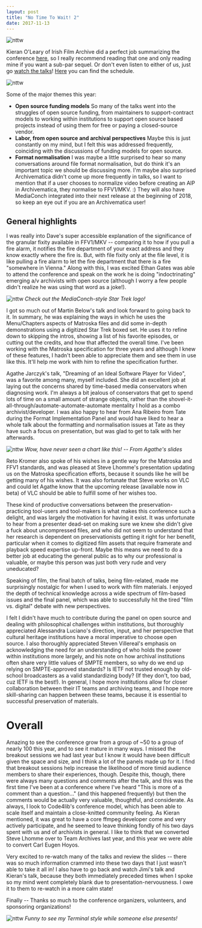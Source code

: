 ```yaml
---
layout: post
title: "No Time To Wait! 2"
date: 2017-11-13
---
```



![nttw](/images/nttw2_1.JPG)  


Kieran O'Leary of Irish Film Archive did a perfect job summarizing the conference [here](https://kieranjol.wordpress.com/2017/11/11/quick-notes-on-no-time-to-wait-2/), so I really recommend reading that one and only reading mine if you want a sub-par sequel. Or don't even listen to either of us, just go [watch the talks](https://www.youtube.com/channel/UC-NF6EF-tN0S0FrJUD20-ww/videos)! [Here](http://bit.ly/nttw2program) you can find the schedule.


![nttw](/images/nttw2_2.JPG)  


Some of the major themes this year:
* **Open source funding models**
  So many of the talks went into the struggles of open source funding, from maintainers to support-contract models to working within institutions to support open source based projects instead of using them for free or paying a closed-source vendor.
* **Labor, from open source and archival perspectives**
  Maybe this is just constantly on my mind, but I felt this was addressed frequently, coinciding with the discussions of funding models for open source.
* **Format normalisation**
  I was maybe a little surprised to hear so many conversations around file format normalisation, but do think it's an important topic we should be discussing more. I'm maybe also surprised Archivematica didn't come up more frequently in talks, so I want to mention that if a user chooses to normalize video before creating an AIP in Archivematica, they normalise to FFV1/MKV. :) They will also have MediaConch integrated into their next release at the beginning of 2018, so keep an eye out if you are an Archivematica user!

## General highlights

I was really into Dave's super accessible explanation of the significance of the granular fixity available in FFV1/MKV -- comparing it to how if you pull a fire alarm, it notifies the fire department of your exact address and they know exactly where the fire is. But, with file fixity only at the file level, it is like pulling a fire alarm to let the fire department that there is a fire "somewhere in Vienna." Along with this, I was excited Ethan Gates was able to attend the conference and speak on the work he is doing "indoctrinating" emerging a/v archivists with open source (although I worry a few people didn't realize he was using that word as a joke!).

![nttw](/images/nttw2_5.png)
*Check out the MediaConch-style Star Trek logo!*

I got so much out of Martin Below's talk and look forward to going back to it. In summary, he was explaining the ways in which he uses the Menu/Chapters aspects of Matroska files and did some in-depth demonstrations using a digitized Star Trek boxed set. He uses it to refine down to skipping the intros, showing a list of his favorite episodes, or cutting out the credits, and how that affected the overall time. I've been working with the Matroska specification for three years and although I knew of these features, I hadn't been able to appreciate them and see them in use like this. It'll help me work with him to refine the specification further.

Agathe Jarczyk's talk, "Dreaming of an Ideal Software Player for Video", was a favorite among many, myself included. She did an excellent job at laying out the concerns shared by time-based media conservators when diagnosing work. I'm always a bit jealous of conservators that get to spend lots of time on a small amount of strange objects, rather than the shovel-it-all-through/automate-automate-automate mentality I hold as a combo archivist/developer. I was also happy to hear from Ana Ribeiro from Tate during the Format Implementation Panel and would have liked to hear a whole talk about the formatting and normalisation issues at Tate as they have such a focus on presentation, but was glad to get to talk with her afterwards.

![nttw](/images/nttw2_3.JPG)
*Wow, have never seen a chart like this! -- From Agathe's slides*

Reto Kromer also spoke of his wishes in a gentle way for the Matroska and FFV1 standards, and was pleased at Steve Lhomme's presentation updating us on the Matroska specification efforts, because it sounds like he will be getting many of his wishes. It was also fortunate that Steve works on VLC and could let Agathe know that the upcoming release (available now in beta) of VLC should be able to fulfill some of her wishes too.

These kind of productive conversations between the preservation-practicing tool-users and tool-makers is what makes this conference such a delight, and was largely the motivation for having it exist. It was unfortunate to hear from a presenter dead-set on making sure we knew she didn't give a fuck about uncompressed files, and who did not seem to understand that her research is dependent on preservationists getting it right for her benefit, particular when it comes to digitized film assets that require framerate and playback speed expertise up-front. Maybe this means we need to do a better job at educating the general public as to why our professional is valuable, or maybe this person was just both very rude and very uneducated?

Speaking of film, the final batch of talks, being film-related, made me surprisingly nostalgic for when I used to work with film materials. I enjoyed the depth of technical knowledge across a wide spectrum of film-based issues and the final panel, which was able to successfully hit the tired "film vs. digital" debate with new perspectives.

I felt I didn't have much to contribute during the panel on open source and dealing with philosophical challenges within institutions, but thoroughly appreciated Alessandra Luciano's direction, input, and her perspective that cultural heritage institutions have a moral imperative to choose open source. I also thoroughly appreciated Steven Villereal's emphasis on acknowledging the need for an understanding of who holds the power within institutions more largely, and his note on how archival institutions often share very little values of SMPTE members, so why do we end up relying on SMPTE-approved standards? Is IETF not trusted enough by old-school broadcasters as a valid standardizing body? (If they don't, too bad, cuz IETF is the best!). In general, I hope more institutions allow for closer collaboration between their IT teams and archiving teams, and I hope more skill-sharing can happen between these teams, because it is essential to successful preservation of materials.

# Overall

Amazing to see the conference grow from a group of ~50 to a group of nearly 100 this year, and to see it mature in many ways. I missed the breakout sessions we had last year but I know it would have been difficult given the space and size, and I think a lot of the panels made up for it. I find that breakout sessions help increase the likelihood of more timid audience members to share their experiences, though. Despite this, though, there were always many questions and comments after the talk, and this was the first time I've been at a conference where I've heard "This is more of a comment than a question..." (and this happened frequently) but then the comments would be actually very valuable, thoughtful, and considerate. As always, I look to Code4lib's conference model, which has been able to scale itself and maintain a close-knitted community feeling. As Kieran mentioned, it was great to have a core ffmpeg developer come and very actively participate, and he seemed to leave thinking fondly of his two days spent with us and of archivists in general. I like to think that we converted Steve Lhomme over to Team Archives last year, and this year we were able to convert Carl Eugen Hoyos.

Very excited to re-watch many of the talks and review the slides -- there was so much information crammed into these two days that I just wasn't able to take it all in! I also have to go back and watch Jimi's talk and Kieran's talk, because they both immediately preceded times when I spoke so my mind went completely blank due to presentation-nervousness. I owe it to them to re-watch in a more calm state!

Finally -- Thanks so much to the conference organizers, volunteers, and sponsoring organizations!

![nttw](/images/nttw2_4.JPG)
*Funny to see my Terminal style while someone else presents!*
